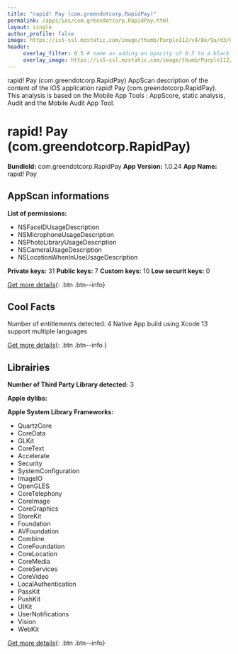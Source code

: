 ```yaml
---
title: "rapid! Pay (com.greendotcorp.RapidPay)"
permalink: /apps/ios/com.greendotcorp.RapidPay.html
layout: single
author_profile: false
image: https://is5-ssl.mzstatic.com/image/thumb/Purple112/v4/8e/9a/d3/8e9ad333-95c9-cc82-4863-7d0740017f6e/AppIcon-0-1x_U007emarketing-0-7-0-85-220.png/512x512bb.jpg
header: 
     overlay_filter: 0.5 # same as adding an opacity of 0.5 to a black background
     overlay_image: https://is5-ssl.mzstatic.com/image/thumb/Purple112/v4/8e/9a/d3/8e9ad333-95c9-cc82-4863-7d0740017f6e/AppIcon-0-1x_U007emarketing-0-7-0-85-220.png/512x512bb.jpg
---
```

rapid! Pay (com.greendotcorp.RapidPay) AppScan description of the content of the iOS application rapid! Pay (com.greendotcorp.RapidPay). This analysis is based on the Mobile App Tools : AppScore, static analysis, Audit and the Mobile Audit App Tool.

# rapid! Pay (com.greendotcorp.RapidPay)

**BundleId:** com.greendotcorp.RapidPay
**App Version:** 1.0.24
**App Name:** rapid! Pay


## AppScan informations 

**List of permissions:** 
- NSFaceIDUsageDescription
- NSMicrophoneUsageDescription
- NSPhotoLibraryUsageDescription
- NSCameraUsageDescription
- NSLocationWhenInUseUsageDescription
  
  
**Private keys:** 31
**Public keys:** 7
**Custom keys:** 10
**Low securit keys:** 0
  
[Get more details](/pricing.html){: .btn .btn--info}

## Cool Facts

Number of entitlements detected: 4
Native App
build using Xcode 13
support multiple languages
  
[Get more details](/pricing.html){: .btn .btn--info }

## Librairies 
**Number of Third Party Library detected:** 3


**Apple dylibs:**


**Apple System Library Frameworks:**
- QuartzCore
- CoreData
- GLKit
- CoreText
- Accelerate
- Security
- SystemConfiguration
- ImageIO
- OpenGLES
- CoreTelephony
- CoreImage
- CoreGraphics
- StoreKit
- Foundation
- AVFoundation
- Combine
- CoreFoundation
- CoreLocation
- CoreMedia
- CoreServices
- CoreVideo
- LocalAuthentication
- PassKit
- PushKit
- UIKit
- UserNotifications
- Vision
- WebKit


  
[Get more details](/pricing.html){: .btn .btn--info}


